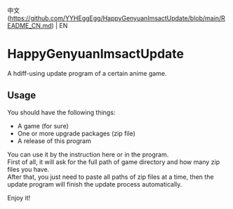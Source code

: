 中文(https://github.com/YYHEggEgg/HappyGenyuanImsactUpdate/blob/main/README_CN.md) | EN

# HappyGenyuanImsactUpdate
A hdiff-using update program of a certain anime game.

## Usage
You should have the following things:

- A game (for sure)
- One or more upgrade packages (zip file)
- A release of this program

You can use it by the instruction here or in the program.     
First of all, it will ask for the full path of game directory and how many zip files you have.     
After that, you just need to paste all paths of zip files at a time, then the update program will finish the update process automatically.

Enjoy it!